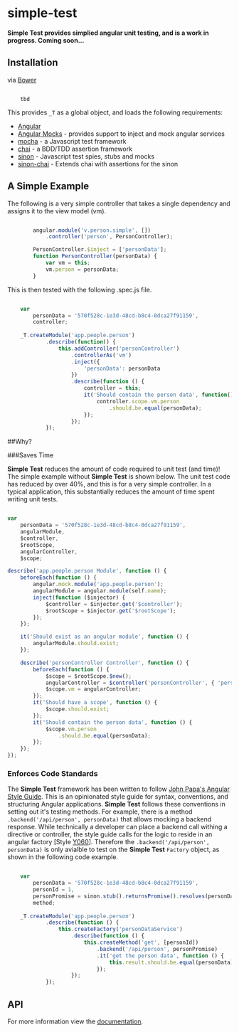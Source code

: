 # simple-test
**Simple Test provides simplied angular unit testing, and is a work in progress.  Coming soon...**



## Installation

via [Bower](http://bower.io/ "http://bower.io/")


```

	tbd

```

This provides `_T` as a global object, and loads the following requirements:

- [Angular](https://github.com/angular/bower-angular.js "https://github.com/angular/bower-angular.js")
- [Angular Mocks](https://github.com/angular/bower-angular-mocks "https://github.com/angular/bower-angular-mocks") - provides support to inject and mock angular services
- [mocha](https://github.com/mochajs/mocha "https://github.com/mochajs/mocha") - a Javascript test framework
- [chai](https://github.com/chaijs/chai "https://github.com/chaijs/chai") - a BDD/TDD assertion framework 
- [sinon](https://github.com/sinonjs/sinon "https://github.com/sinonjs/sinon") - Javascript test spies, stubs and mocks
- [sinon-chai](https://github.com/domenic/sinon-chai "https://github.com/domenic/sinon-chai") - Extends chai with assertions for the sinon

## A Simple Example
The following is a very simple controller that takes a single dependency and assigns it to the view model (vm).

```javascript

        angular.module('v.person.simple', [])
		    .controller('person', PersonController);

        PersonController.$inject = ['personData'];
        function PersonController(personData) {
            var vm = this;
            vm.person = personData;
        }

```

This is then tested with the following .spec.js file.


```javascript

    var
        personData = '570f528c-1e3d-48cd-b8c4-0dca27f91159',
        controller;
    
    _T.createModule('app.people.person')
            .describe(function() {
                this.addController('personController')
                    .controllerAs('vm')
                    .inject({
                        'personData': personData
                    })
                    .describe(function () {
                        controller = this;
                        it('Should contain the person data', function() {
                            controller.scope.vm.person
                                .should.be.equal(personData);
                        });
                    });
            });

```

##Why?

###Saves Time

**Simple Test** reduces the amount of code required to unit test (and time)!  The simple example without **Simple Test** is shown below.  The unit test code has reduced by over 40%, and this is for a very simple controller.  In a typical application, this substantially reduces the amount of time spent writing unit tests.

```javascript

var
    personData = '570f528c-1e3d-48cd-b8c4-0dca27f91159',
    angularModule,
    $controller,
    $rootScope,
    angularController,
    $scope;

describe('app.people.person Module', function () {
    beforeEach(function () {
        angular.mock.module('app.people.person');
        angularModule = angular.module(self.name);
        inject(function ($injector) {
            $controller = $injector.get('$controller');
            $rootScope = $injector.get('$rootScope');
        });
    });

    it('Should exist as an angular module', function () {
        angularModule.should.exist;
    });

    describe('personController Controller', function () {
        beforeEach(function () {
            $scope = $rootScope.$new();
            angularController = $controller('personController', { 'personData': personData });
            $scope.vm = angularController;
        });
        it('Should have a scope', function () {
            $scope.should.exist;
        });
        it('Should contain the person data', function () {
            $scope.vm.person
                .should.be.equal(personData);
        });
    });
});

```

### Enforces Code Standards
The **Simple Test** framework has been written to follow [John Papa's Angular Style Guide](https://github.com/johnpapa/angular-styleguide "https://github.com/johnpapa/angular-styleguide"). This is an opinionated style guide for syntax, conventions, and structuring Angular applications.  **Simple Test** follows these conventions in setting out it's testing methods. For example, there is a method `.backend('/api/person', personData)` that allows mocking a backend response.  While technically a developer can place a backend call withing a directive or controller, the style guide calls for the logic to reside in an angular factory [Style [Y060](https://github.com/johnpapa/angular-styleguide#style-y060)]. Therefore the `.backend('/api/person', personData)` is only avialble to test on the **Simple Test** `Factory` object, as shown in the following code example.

```javascript

	var
	    personData = '570f528c-1e3d-48cd-b8c4-0dca27f91159',
	    personId = 1,
	    personPromise = sinon.stub().returnsPromise().resolves(personData),
	    method;
	
	_T.createModule('app.people.person')
	        .describe(function () {
	            this.createFactory('personDataService')
	                .describe(function () {
	                    this.createMethod('get', [personId])
	                        .backend('/api/person', personPromise)
	                        .it('get the person data', function () {
	                            this.result.should.be.equal(personData);
	                        });
	                });
	        });

```


## API

For more information view the [documentation](https://github.com/toddbadams/simple-test/wiki "https://github.com/toddbadams/simple-test/wiki").
